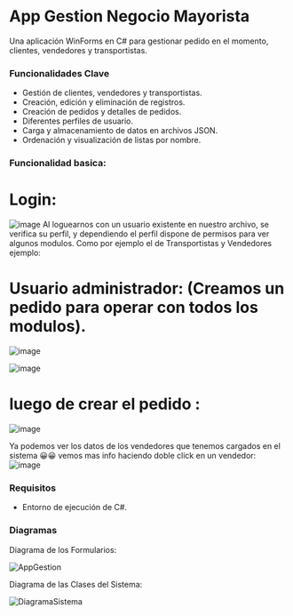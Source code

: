 # App Gestion Negocio Mayorista

Una aplicación WinForms en C# para gestionar pedido en el momento,  clientes, vendedores y transportistas.

### Funcionalidades Clave

- Gestión de clientes, vendedores y transportistas.
- Creación, edición y eliminación de registros.
- Creación de pedidos y detalles de pedidos.
- Diferentes perfiles de usuario.
- Carga y almacenamiento de datos en archivos JSON.
- Ordenación y visualización de listas por nombre.


### Funcionalidad basica:
# Login: 
![image](https://github.com/lucas22-f/Figueroa.Lucas1ParcialPrograLabo2/assets/71677198/a5dfa9bb-4888-475e-bbb2-a7f78d0fb9be)
Al loguearnos con un usuario existente en nuestro archivo, se verifica su perfil, y dependiendo el perfil dispone de permisos para ver algunos modulos.
Como por ejemplo el de Transportistas y Vendedores ejemplo:

# Usuario administrador: (Creamos un pedido para operar con todos los modulos).
![image](https://github.com/lucas22-f/Figueroa.Lucas1ParcialPrograLabo2/assets/71677198/9c6c8fa5-d85c-4615-9007-cda92c747287)

![image](https://github.com/lucas22-f/Figueroa.Lucas1ParcialPrograLabo2/assets/71677198/0f65cc34-4d76-41b6-9683-4f102cf5c567)

# luego de crear el pedido : 

![image](https://github.com/lucas22-f/Figueroa.Lucas1ParcialPrograLabo2/assets/71677198/3c61eee3-18e4-497e-9722-b0c95a05935c)

Ya podemos ver los datos de los vendedores que tenemos cargados en el sistema 😀😀
vemos mas info haciendo doble click en un vendedor:
![image](https://github.com/lucas22-f/Figueroa.Lucas1ParcialPrograLabo2/assets/71677198/f8bbeea8-6e61-4010-8b24-dea7f0e76ede)








### Requisitos 

- Entorno de ejecución de C#.


### Diagramas

Diagrama de los Formularios: 

![AppGestion](https://github.com/lucas22-f/Figueroa.Lucas1ParcialPrograLabo2/assets/71677198/5357f077-4134-4a7c-b707-49e7c82322e5)


Diagrama de las Clases del Sistema:

![DiagramaSistema](https://github.com/lucas22-f/Figueroa.Lucas1ParcialPrograLabo2/assets/71677198/f3e9d810-22c0-45e8-9259-36a0dc9fd685)



